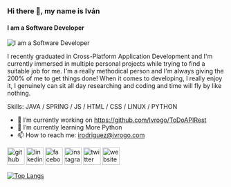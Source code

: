 ### Hi there 👋, my name is Iván 
#### I am a Software Developer 
![I am a Software Developer ](https://pbs.twimg.com/profile_banners/46926794/1685956040/1500x500)

I recently graduated in Cross-Platform Application Development and I'm currently immersed in multiple personal projects while trying to find a suitable job for me. I'm a really methodical person and I'm always giving the 200% of me to get things done! When it comes to developing, I really enjoy it, I genuinely can sit all day researching and coding and time will fly by like nothing.

Skills: JAVA / SPRING / JS / HTML / CSS / LINUX / PYTHON

- 🔭 I’m currently working on https://github.com/Ivrogo/ToDoAPIRest 
- 🌱 I’m currently learning More Python 
- 📫 How to reach me: irodriguez@ivrogo.com 


[<img src='https://cdn.jsdelivr.net/npm/simple-icons@3.0.1/icons/github.svg' alt='github' height='40'>](https://github.com/Ivrogo)  [<img src='https://cdn.jsdelivr.net/npm/simple-icons@3.0.1/icons/linkedin.svg' alt='linkedin' height='40'>](https://www.linkedin.com/in/https://www.linkedin.com/in/ivrogo//)  [<img src='https://cdn.jsdelivr.net/npm/simple-icons@3.0.1/icons/facebook.svg' alt='facebook' height='40'>](https://www.facebook.com/https://www.facebook.com/dkntz/)  [<img src='https://cdn.jsdelivr.net/npm/simple-icons@3.0.1/icons/instagram.svg' alt='instagram' height='40'>](https://www.instagram.com/https://www.instagram.com/rodriguezgomezivan//)  [<img src='https://cdn.jsdelivr.net/npm/simple-icons@3.0.1/icons/twitter.svg' alt='twitter' height='40'>](https://twitter.com/https://twitter.com/dknt123)  [<img src='https://cdn.jsdelivr.net/npm/simple-icons@3.0.1/icons/icloud.svg' alt='website' height='40'>](https://ivrogo.com)  

[![Top Langs](https://github-readme-stats.vercel.app/api/top-langs/?username=Ivrogo)](https://github.com/anuraghazra/github-readme-stats)

